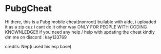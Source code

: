 # PubgCheat
Hi there, this is a Pubg mobile cheat(nonroot) builable with aide, i uploaded it as a zip cuz i cant do it other
way ONLY FOR PEOPLE WITH CODING KNOWNLEDGE!!
if you need any help / help with updating the cheat kindly dm me on discord : kay133769

credits: Nep(i used his esp base)

